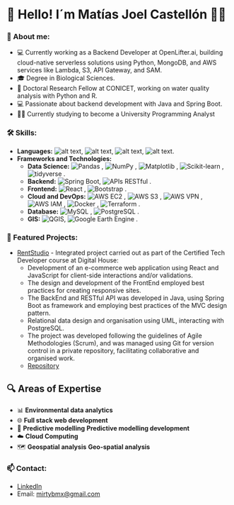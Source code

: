 # 👋 Hello! I´m Matías Joel Castellón 👨‍💻

### 🌱 About me:
- 💻 Currently working as a Backend Developer at OpenLifter.ai, building cloud-native serverless solutions using Python, MongoDB, and AWS services like Lambda, S3, API Gateway, and SAM.
- 🎓 Degree in Biological Sciences.
- 🔬 Doctoral Research Fellow at CONICET, working on water quality analysis with Python and R.
- 💻 Passionate about backend development with Java and Spring Boot.
- 👨‍💻 Currently studying to become a University Programming Analyst

### 🛠️ Skills:
- **Languages:** ![alt text](https://img.shields.io/badge/Python-3776AB?style=flat&logo=python&logoColor=white), ![alt text](https://img.shields.io/badge/Java-ED8B00?style=flat&logo=oracle&logoColor=white), ![alt text](https://img.shields.io/badge/JavaScript-F7DF1E?style=flat&logo=javascript&logoColor=black), ![alt text](https://img.shields.io/badge/R-276DC3?style=flat&logo=r&logoColor=white).
- **Frameworks and Technologies:** 
  - **Data Science:** ![Pandas](https://img.shields.io/badge/Pandas-150458?style=flat&logo=pandas&logoColor=white)
, ![NumPy](https://img.shields.io/badge/NumPy-013243?style=flat&logo=numpy&logoColor=white)
, ![Matplotlib](https://img.shields.io/badge/Matplotlib-3776AB?style=flat&logo=matplotlib&logoColor=white)
, ![Scikit-learn](https://img.shields.io/badge/Scikit--learn-F7931E?style=flat&logo=scikit-learn&logoColor=white)
, ![tidyverse](https://img.shields.io/badge/tidyverse-1A162D?style=flat&logo=tidyverse&logoColor=white)
.
  - **Backend:** ![Spring Boot](https://img.shields.io/badge/Spring_Boot-6DB33F?style=flat&logo=spring-boot&logoColor=white), ![APIs RESTful](https://img.shields.io/badge/APIs_RESTful-FF6F00?style=flat&logo=api&logoColor=white)
.
  - **Frontend:** ![React](https://img.shields.io/badge/React-61DAFB?style=flat&logo=react&logoColor=black)
, ![Bootstrap](https://img.shields.io/badge/Bootstrap-7952B3?style=flat&logo=bootstrap&logoColor=white)
.
  - **Cloud and DevOps:** ![AWS EC2](https://img.shields.io/badge/AWS_EC2-FF9900?style=flat&logo=amazon-ec2&logoColor=white)
, ![AWS S3](https://img.shields.io/badge/AWS_S3-569A31?style=flat&logo=amazon-s3&logoColor=white)
, ![AWS VPN](https://img.shields.io/badge/AWS_VPN-232F3E?style=flat&logo=amazon-aws&logoColor=white)
, ![AWS IAM](https://img.shields.io/badge/AWS_IAM-FF4F8B?style=flat&logo=amazon-iam&logoColor=white)
, ![Docker](https://img.shields.io/badge/Docker-2496ED?style=flat&logo=docker&logoColor=white)
, ![Terraform](https://img.shields.io/badge/Terraform-623CE4?style=flat&logo=terraform&logoColor=white)
.
  - **Database:** ![MySQL](https://img.shields.io/badge/MySQL-4479A1?style=flat&logo=mysql&logoColor=white)
, ![PostgreSQL](https://img.shields.io/badge/PostgreSQL-336791?style=flat&logo=postgresql&logoColor=white)
.
  - **GIS:** ![QGIS](https://img.shields.io/badge/QGIS-3A6F8F?style=flat&logo=qgis&logoColor=white), ![Google Earth Engine](https://img.shields.io/badge/Google_Earth_Engine-34A853?style=flat&logo=google-earth&logoColor=white)
.
 
### 📌 Featured Projects:
- [RentStudio](https://rentstudio.jackmoon.dev/) - Integrated project carried out as part of the Certified Tech Developer course at Digital House:
  - Development of an e-commerce web application using React and JavaScript for client-side interactions and/or validations.
  - The design and development of the FrontEnd employed best practices for creating responsive sites.
  - The BackEnd and RESTful API was developed in Java, using Spring Boot as framework and employing best practices of the MVC design pattern.
  - Relational data design and organisation using UML, interacting with PostgreSQL.
  - The project was developed following the guidelines of Agile Methodologies (Scrum), and was managed using Git for version control in a private repository, facilitating collaborative and organised work.
  - [Repository](https://github.com/RentStudioDH) 

## 🔍 Areas of Expertise

- 📊 **Environmental data analytics**
- 🌐 **Full stack web development**
- 🤖 **Predictive modelling** **Predictive modelling development**
- ☁️ **Cloud Computing**
- 🗺️ **Geospatial analysis** **Geo-spatial analysis**

### 📫 Contact:
- [LinkedIn](www.linkedin.com/in/matias-castellon)
- Email: mirtybmx@gmail.com

